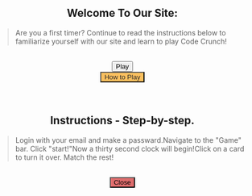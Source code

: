<style>
    #howto-popup{
        text-align: center;
    }

    #how-to-text{
        text-align: left;
    }

    .play-container{
        text-align: center;
    }

    .howto-container{
        text-align: center;
    }

    #closing-gamestart{
        background-color: rgb(223, 109, 109);
    }

    #howto-button{
        background-color: #FCC05F;
        color: rgb(43, 41, 41);
    }
</style>

<div class="play-container">
    <h2>Welcome To Our Site:</h2>
    <blockquote id = "how-to-text">Are you a first timer? Continue to read the instructions below to familiarize yourself with our site and learn to play Code Crunch!</blockquote>
    <br><button type="submit" class="howto-button" onclick="initBoard()">Play</button>
</div>

<div class="howto-container">
    <button type="submit" id="howto-button" onclick="openPopup1()">How to Play</button>
    <div class="howto-popup" id="howto-popup">
        <br><br><h2>Instructions - Step-by-step.</h2>
        <blockquote id = "how-to-text">
            Login with your email and make a passward.Navigate to the "Game" bar.
            Click "start!"Now a thirty second clock will begin!Click on a card to turn it over.
            Match the rest!
        </blockquote>
        <br><button type="button" id="closing-gamestart" onclick="closePopup1()">Close</button>
    </div>
      
